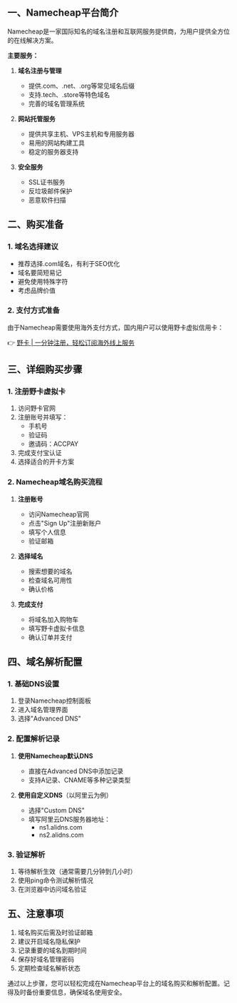 ## 一、Namecheap平台简介

Namecheap是一家国际知名的域名注册和互联网服务提供商，为用户提供全方位的在线解决方案。

**主要服务：**

1. **域名注册与管理**
   - 提供.com、.net、.org等常见域名后缀
   - 支持.tech、.store等特色域名
   - 完善的域名管理系统

2. **网站托管服务**
   - 提供共享主机、VPS主机和专用服务器
   - 易用的网站构建工具
   - 稳定的服务器支持

3. **安全服务**
   - SSL证书服务
   - 反垃圾邮件保护
   - 恶意软件扫描

## 二、购买准备

### 1. 域名选择建议

- 推荐选择.com域名，有利于SEO优化
- 域名要简短易记
- 避免使用特殊字符
- 考虑品牌价值

### 2. 支付方式准备

由于Namecheap需要使用海外支付方式，国内用户可以使用野卡虚拟信用卡：

👉 [野卡 | 一分钟注册，轻松订阅海外线上服务](https://bit.ly/bewildcard)

## 三、详细购买步骤

### 1. 注册野卡虚拟卡

1. 访问野卡官网
2. 注册账号并填写：
   - 手机号
   - 验证码
   - 邀请码：ACCPAY
3. 完成支付宝认证
4. 选择适合的开卡方案

### 2. Namecheap域名购买流程

1. **注册账号**
   - 访问Namecheap官网
   - 点击"Sign Up"注册新账户
   - 填写个人信息
   - 验证邮箱

2. **选择域名**
   - 搜索想要的域名
   - 检查域名可用性
   - 确认价格

3. **完成支付**
   - 将域名加入购物车
   - 填写野卡虚拟卡信息
   - 确认订单并支付

## 四、域名解析配置

### 1. 基础DNS设置

1. 登录Namecheap控制面板
2. 进入域名管理界面
3. 选择"Advanced DNS"

### 2. 配置解析记录

1. **使用Namecheap默认DNS**
   - 直接在Advanced DNS中添加记录
   - 支持A记录、CNAME等多种记录类型

2. **使用自定义DNS**（以阿里云为例）
   - 选择"Custom DNS"
   - 填写阿里云DNS服务器地址：
     - ns1.alidns.com
     - ns2.alidns.com

### 3. 验证解析

1. 等待解析生效（通常需要几分钟到几小时）
2. 使用ping命令测试解析情况
3. 在浏览器中访问域名验证

## 五、注意事项

1. 域名购买后需及时验证邮箱
2. 建议开启域名隐私保护
3. 记录重要的域名到期时间
4. 保存好域名管理密码
5. 定期检查域名解析状态

通过以上步骤，您可以轻松完成在Namecheap平台上的域名购买和解析配置。记得及时备份重要信息，确保域名使用安全。